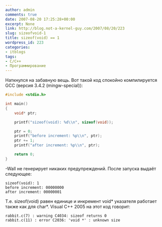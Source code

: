 ```yaml
---
author: admin
comments: true
date: 2007-08-20 17:25:28+00:00
excerpt: None
link: http://blog.not-a-kernel-guy.com/2007/08/20/223
slug: sizeofvoid-1
title: sizeof(void) == 1
wordpress_id: 223
categories:
- itblogs
tags:
- C/C++
- Программирование
---
```


Наткнулся на забавную вещь. Вот такой код спокойно компилируется GCC (версия 3.4.2 (mingw-special)):

```cpp
#include <stdio.h>

int main()
{
    void* ptr;

    printf("sizeof(void): %d\\n", sizeof(void));

    ptr = 0;
    printf("before increment: %p\\n", ptr);
    ptr += 1;
    printf("after increment: %p\\n", ptr);

    return 0;
}
```

-Wall не генерирует никаких предупреждений. После запуска выдаёт следующее:

```no-highlight
sizeof(void): 1
before increment: 00000000
after increment: 00000001
```

Т.е. sizeof(void) равен единице и инкремент void* указателя работает также как для char*. Visual C++ 2005 на этот код говорит:

```no-highlight
rabbit.c(7) : warning C4034: sizeof returns 0
rabbit.c(11) : error C2036: 'void *' : unknown size
```
